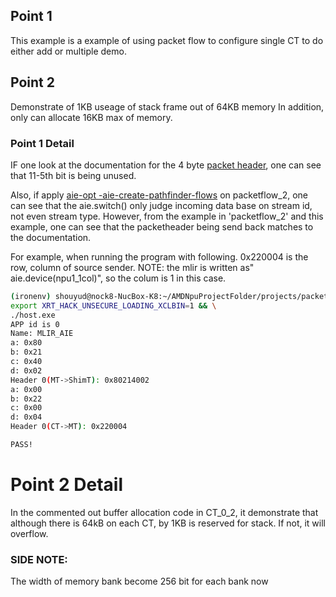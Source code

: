 ## Point 1
This example is a example of using packet flow to configure single CT to do either add or multiple demo.
## Point 2
Demonstrate of 1KB useage of stack frame out of 64KB memory
In addition, only can allocate 16KB max of memory.

### Point 1 Detail
IF one look at the documentation for the 4 byte [packet header](https://docs.amd.com/r/en-US/am020-versal-aie-ml/AXI4-Stream-Interconnect), one can see that 11-5th bit is being unused.

Also, if apply [aie-opt -aie-create-pathfinder-flows](https://xilinx.github.io/mlir-aie/AIEPasses.html) on packetflow_2, one can see that the aie.switch() only judge incoming data base on stream id, not even stream type.
However, from the example in 'packetflow_2' and this example, one can see that the packetheader being send back matches to the documentation.

For example, when running the program with following. 
0x220004 is the row, column of source sender.
NOTE: the mlir is written as" aie.device(npu1_1col)", so the colum is 1 in this case.
```bash
(ironenv) shouyud@nock8-NucBox-K8:~/AMDNpuProjectFolder/projects/packetflow_3$ make run
export XRT_HACK_UNSECURE_LOADING_XCLBIN=1 && \
./host.exe 
APP id is 0
Name: MLIR_AIE
a: 0x80
b: 0x21
c: 0x40
d: 0x02
Header 0(MT->ShimT): 0x80214002
a: 0x00
b: 0x22
c: 0x00
d: 0x04
Header 0(CT->MT): 0x220004

PASS!

```

# Point 2 Detail
In the commented out buffer allocation code in CT_0_2, it demonstrate that although
there is 64kB on each CT, by 1KB is reserved for stack. If not, it will overflow.


### SIDE NOTE:
The width of memory bank become 256 bit for each bank now